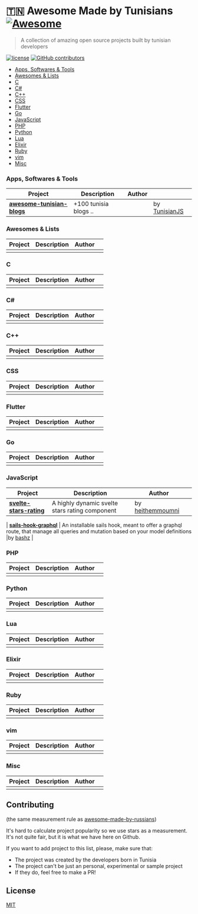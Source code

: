 # 🇹🇳 Awesome Made by Tunisians [![Awesome](https://awesome.re/badge.svg)](https://awesome.re)

> A collection of amazing open source projects built by tunisian developers

[![license](https://img.shields.io/github/license/ademking/awesome-made-by-tunisians.svg)](/LICENSE)
[![GitHub contributors](https://img.shields.io/github/contributors/ademking/awesome-made-by-tunisians.svg)](https://github.com/ademking/awesome-made-by-tunisians/graphs/contributors)

- [Apps, Softwares & Tools](#apps)
- [Awesomes & Lists](#awesomes)
- [C](#c)
- [C#](#csharp)
- [C++](#cpp)
- [CSS](#css)
- [Flutter](#flutter)
- [Go](#go)
- [JavaScript](#js)
- [PHP](#php)
- [Python](#python)
- [Lua](#lua)
- [Elixir](#elixir)
- [Ruby](#ruby)
- [vim](#vim)
- [Misc](#misc)

<a name="apps"></a>
### Apps, Softwares & Tools

| Project | Description | Author | |
|--|--|--|--|
|  **[awesome-tunisian-blogs](https://github.com/TunisianJS/awesome-tunisian-blogs)**  |  +100 tunisia blogs ..| | by [TunisianJS](https://github.com/TunisianJS)|




 
 
<a name="awesomes"></a>
### Awesomes & Lists

| Project | Description | Author | |
|--|--|--|--|
| | | | | 
 
<a name="c"></a>
### C

| Project | Description | Author | |
|--|--|--|--|
| | | | |

 <a name="csharp"></a>
 ### C#
 
| Project | Description | Author | |
|--|--|--|--|
| | | | | 

<a name="cpp"></a>
### C++

| Project | Description | Author | |
|--|--|--|--|
| | | | |

<a name="css"></a>
### CSS

| Project | Description | Author | |
|--|--|--|--|
| | | | |

<a name="flutter"></a>
### Flutter

| Project | Description | Author | |
|--|--|--|--|
| | | | |

<a name="go"></a>
### Go

| Project | Description | Author | |
|--|--|--|--|
| | | | |

<a name="js"></a>
### JavaScript

| Project | Description | Author | |
|--|--|--|--|
| **[svelte-stars-rating](https://github.com/heithemmoumni/svelte-stars-rating)**|  A highly dynamic svelte stars rating component|by [heithemmoumni](https://github.com/heithemmoumni) | 

| **[sails-hook-graphql](https://github.com/bashz/sails-hook-graphql)** |  An installable sails hook, meant to offer a graphql route, that manage all queries and mutation based on your model definitions  |by [bashz](https://github.com/bashz) | 



 

<a name="php"></a>
### PHP

| Project | Description | Author | |
|--|--|--|--|
| | | | |
<a name="python"></a>
### Python

| Project | Description | Author | |
|--|--|--|--|
| | | | |

<a name="Lua"></a>
### Lua

| Project | Description | Author | |
|--|--|--|--|
| | | | |

<a name="Elixir"></a>
### Elixir

| Project | Description | Author | |
|--|--|--|--|
| | | | |

<a name="Ruby"></a>
### Ruby

| Project | Description | Author | |
|--|--|--|--|
| | | | |

<a name="vim"></a>
### vim

| Project | Description | Author | |
|--|--|--|--|
| | | | |

<a name="misc"></a>
### Misc

| Project | Description | Author | |
|--|--|--|--|
| | | | |

## Contributing

(the same measurement rule as [awesome-made-by-russians](https://github.com/gaearon/awesome-made-by-russians))

It's hard to calculate project popularity so we use stars as a measurement. It's not quite fair, but it is what we have here on Github.

If you want to add project to this list, please, make sure that:

- The project was created by the developers born in Tunisia
- The project can't be just an personal, experimental or sample project
- If they do, feel free to make a PR!

## License

[MIT](/license)
